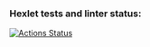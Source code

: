 ### Hexlet tests and linter status:
[![Actions Status](https://github.com/Meetyouafter/frontend-project-11/workflows/hexlet-check/badge.svg)](https://github.com/Meetyouafter/frontend-project-11/actions)